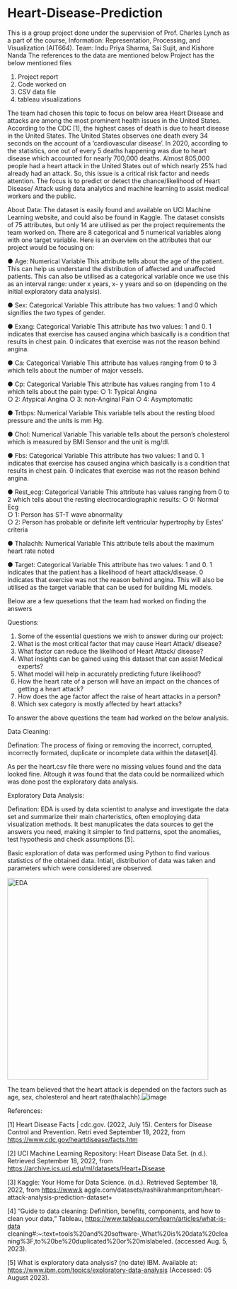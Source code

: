 # Heart-Disease-Prediction
This is a group project done under the supervision of Prof. Charles Lynch as a part of the course, Information: Representation, Processing, and Visualization (AIT664).
Team: Indu Priya Sharma, Sai Sujit, and Kishore Nanda
The references to the data are mentioned below
Project has the below mentioned files
  1. Project report
  2. Code worked on
  3. CSV data file
  4. tableau visualizations

The team had chosen this topic to focus on below area
      Heart Disease and attacks are among the most prominent health issues in the United States. According to the CDC [1], the highest cases of death is due to heart disease in the United States. The United States observes one death every 34 seconds on the account of a ‘cardiovascular disease’. In 2020, according to the statistics, one out of every 5 deaths happening was due to heart disease which accounted for nearly 700,000 deaths. Almost 805,000 people had a heart attack in the United States out of which nearly 25% had already had an attack. So, this issue is a critical risk factor and needs attention. The focus is to predict or detect the chance/likelihood of Heart Disease/ Attack using data analytics and machine learning to assist medical workers and the public.

About Data:
  The dataset is easily found and available on UCI Machine Learning website, and could also be found in Kaggle. The dataset consists of 75 attributes, but only 14 are utilised as per the project requirements the team worked on. There are 8 categorical and 5 numerical variables along with one target variable. Here is an overview on the attributes that our project would be focusing on:
  
  ●	Age: Numerical Variable
         This attribute tells about the age of the patient. This can help us understand the distribution of affected and unaffected patients. 
         This can also be utilised as a categorical variable once we use this as an interval range: under x years, x- y years and so on 
         (depending on the initial exploratory data analysis).
	 
  ●	Sex: Categorical Variable
         This attribute has two values: 1 and 0 which signifies the two types of gender.
	 
  ●	Exang: Categorical Variable
           This attribute has two values: 1 and 0.
           1 indicates that exercise has caused angina which basically is a condition that results in 
           chest pain.
           0 indicates that exercise was not the reason behind angina.	
	   
  ●	Ca: Categorical Variable
        This attribute has values ranging from 0 to 3 which tells about the number of major vessels.
  
  ●	Cp: Categorical Variable
        This attribute has values ranging from 1 to 4 which tells about the pain type:
        ○  1: Typical Angina									
        ○  2: Atypical Angina
        ○  3: non-Anginal Pain
        ○  4: Asymptomatic		
  
  ●	Trtbps: Numerical Variable
            This variable tells about the resting blood pressure and the units is mm Hg.		
  
  ●	Chol: Numerical Variable
          This variable tells about the person’s cholesterol which is measured by BMI Sensor and the unit is mg/dl.		
  
  ●	Fbs: Categorical Variable
         This attribute has two values: 1 and 0.
         1 indicates that exercise has caused angina which basically is a condition that results in chest pain.
         0 indicates that exercise was not the reason behind angina.
  
  ●	Rest_ecg: Categorical Variable
              This attribute has values ranging from 0 to 2 which tells about the resting electrocardiographic results:	
              ○  0: Normal Ecg					
              ○  1: Person has ST-T wave abnormality							
              ○  2: Person has probable or definite left ventricular hypertrophy by Estes’ criteria
 
  ●	Thalachh: Numerical Variable
              This attribute tells about the maximum heart rate noted
  
  ●	Target: Categorical Variable
            This attribute has two values: 1 and 0.
             1 indicates that the patient has a likelihood of heart attack/disease.
             0 indicates that exercise was not the reason behind angina.
            This will also be utilised as the target variable that can be used for building ML models.

Below are a few quesetions that the team had worked on finding the answers
					 				
Questions:

1.	Some of the essential questions we wish to answer during our project:
2.	What is the most critical factor that may cause Heart Attack/ disease?
3.	What factor can reduce the likelihood of Heart Attack/ disease?
4.	What insights can be gained using this dataset that can assist Medical experts?
5.	What model will help in accurately predicting future likelihood? 
6.	How the heart rate of a person will have an impact on the chances of getting a heart attack?
7.	How does the age factor affect the raise of heart attacks in a person?
8.	Which sex category is mostly affected by heart attacks?

To answer the above questions the team had worked on the below analysis.

Data Cleaning:

Defination: The process of fixing or removing the incorrect, corrupted, incorrectly formated, duplicate or incomplete data within the dataset[4].

As per the heart.csv file there were no missing values found and the data looked fine. Altough it was found that the data could be normailized which was done post the exploratory data analysis.

Exploratory Data Analysis:

Defination: EDA is used by data scientist to analyse and investigate the data set and summarize their main charteristics, often emoploying data visualization methods. It best manuplicates the data sources to get the answers you need, making it simpler to find patterns, spot the anomalies, test hypothesis and check assumptions [5].

Basic exploration of data was performed using Python to find various statistics of the obtained data. Intiall, distribution of data was taken and parameters which were considered are observed.

<img width="454" alt="EDA" src="https://github.com/indupsharma/Heart-Disease-Prediction/assets/133023339/8a4d7dc9-03da-4ff5-8eac-6ef1c8c6fffd">

The team believed that the heart attack is depended on the factors such as age, sex, cholesterol and heart rate(thalachh).![image](https://github.com/indupsharma/Heart-Disease-Prediction/assets/133023339/0e10f350-a30e-4ef6-9434-03e7ab58ce32)




















References: 

[1] Heart Disease Facts | cdc.gov. (2022, July 15). Centers for Disease Control and Prevention. Retri eved September 18, 2022, from https://www.cdc.gov/heartdisease/facts.htm 

[2] UCI Machine Learning Repository: Heart Disease Data Set. (n.d.). Retrieved September 18, 2022, from https://archive.ics.uci.edu/ml/datasets/Heart+Disease 

[3] Kaggle: Your Home for Data Science. (n.d.). Retrieved September 18, 2022, from https://www.k aggle.com/datasets/rashikrahmanpritom/heart-attack-analysis-prediction-dataset+

[4] “Guide to data cleaning: Definition, benefits, components, and how to clean your data,” Tableau, https://www.tableau.com/learn/articles/what-is-data cleaning#:~:text=tools%20and%20software-,What%20is%20data%20cleaning%3F,to%20be%20duplicated%20or%20mislabeled. (accessed Aug. 5, 2023). 

[5] What is exploratory data analysis? (no date) IBM. Available at: https://www.ibm.com/topics/exploratory-data-analysis (Accessed: 05 August 2023). 



